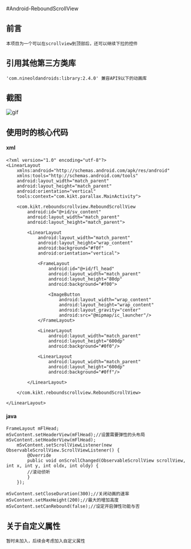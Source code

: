 #Android-ReboundScrollView

## 前言
    本项目为一个可以在scrollview到顶部后，还可以继续下拉的控件
    
## 引用其他第三方类库
    'com.nineoldandroids:library:2.4.0' 兼容API9以下的动画库
    
## 截图
![gif](https://1c1wvg.bn1303.livefilestore.com/y3pBL-ITWpqHaKcbpKEKS2ymqnC_9a3WpWId6t6IhFrbGntyZrzzNzaMAS5EFaxEUQ-5GClbiuQTJUY3YhyB6gtOi5i0kbEld7g9OabwGj42zqgDBJcv-vSYZpg9Tp-_EwJGlGfPedr2iDLlDDfuGrgLY82WIUe8hrB3Hck0OkTejg/1.gif?psid=1)

## 使用时的核心代码

#### xml
    <?xml version="1.0" encoding="utf-8"?>
    <LinearLayout
        xmlns:android="http://schemas.android.com/apk/res/android"
        xmlns:tools="http://schemas.android.com/tools"
        android:layout_width="match_parent"
        android:layout_height="match_parent"
        android:orientation="vertical"
        tools:context="com.kikt.parallax.MainActivity">
    
        <com.kikt.reboundscrollview.ReboundScrollView
            android:id="@+id/sv_content"
            android:layout_width="match_parent"
            android:layout_height="match_parent">
    
            <LinearLayout
                android:layout_width="match_parent"
                android:layout_height="wrap_content"
                android:background="#f0f"
                android:orientation="vertical">
    
                <FrameLayout
                    android:id="@+id/fl_head"
                    android:layout_width="match_parent"
                    android:layout_height="80dp"
                    android:background="#f00">
    
                    <ImageButton
                        android:layout_width="wrap_content"
                        android:layout_height="wrap_content"
                        android:layout_gravity="center"
                        android:src="@mipmap/ic_launcher"/>
                </FrameLayout>
    
                <LinearLayout
                    android:layout_width="match_parent"
                    android:layout_height="600dp"
                    android:background="#0f0"/>
    
                <LinearLayout
                    android:layout_width="match_parent"
                    android:layout_height="600dp"
                    android:background="#0ff"/>
    
            </LinearLayout>
    
        </com.kikt.reboundscrollview.ReboundScrollView>
    
    </LinearLayout>


#### java
    FrameLayout mFlHead;
    mSvContent.setHeaderView(mFlHead);//设置需要弹性的头布局
    mSvContent.setHeaderView(mFlHead);
        mSvContent.setScrollViewListener(new ObservableScrollView.ScrollViewListener() {
            @Override
            public void onScrollChanged(ObservableScrollView scrollView, int x, int y, int oldx, int oldy) {
            //滚动侦听
            }
        });

    mSvContent.setCloseDuration(300);//关闭动画的速率
    mSvContent.setMaxHeight(200);//最大的增加高度
    mSvContent.setCanRebound(false);//设定开启弹性功能与否

## 关于自定义属性
    暂时未加入，后续会考虑加入自定义属性